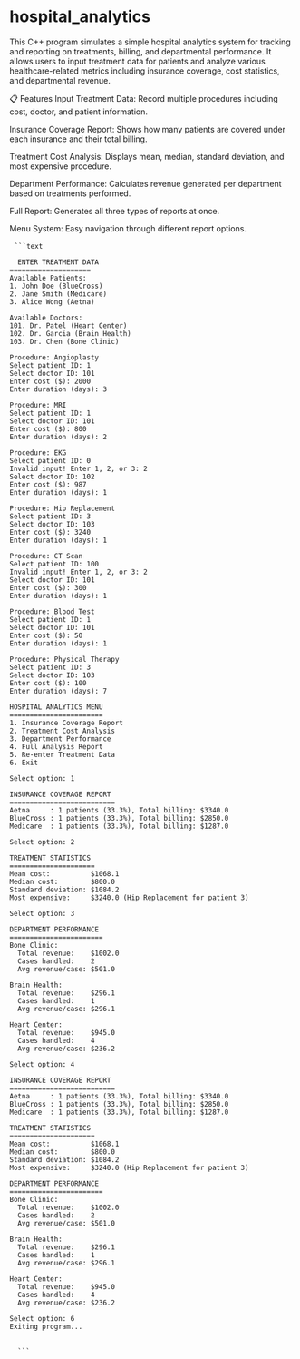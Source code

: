 # hospital_analytics 

This C++ program simulates a simple hospital analytics system for tracking and reporting on treatments, billing, and departmental performance. It allows users to input treatment data for patients and analyze various healthcare-related metrics including insurance coverage, cost statistics, and departmental revenue.

📋 Features
Input Treatment Data: Record multiple procedures including cost, doctor, and patient information.

Insurance Coverage Report: Shows how many patients are covered under each insurance and their total billing.

Treatment Cost Analysis: Displays mean, median, standard deviation, and most expensive procedure.

Department Performance: Calculates revenue generated per department based on treatments performed.

Full Report: Generates all three types of reports at once.

Menu System: Easy navigation through different report options. 


<pre> <code>```text 
  
  ENTER TREATMENT DATA
====================
Available Patients:
1. John Doe (BlueCross)
2. Jane Smith (Medicare)
3. Alice Wong (Aetna)

Available Doctors:
101. Dr. Patel (Heart Center)
102. Dr. Garcia (Brain Health)
103. Dr. Chen (Bone Clinic)

Procedure: Angioplasty
Select patient ID: 1
Select doctor ID: 101
Enter cost ($): 2000
Enter duration (days): 3

Procedure: MRI
Select patient ID: 1
Select doctor ID: 101
Enter cost ($): 800
Enter duration (days): 2

Procedure: EKG
Select patient ID: 0
Invalid input! Enter 1, 2, or 3: 2
Select doctor ID: 102
Enter cost ($): 987
Enter duration (days): 1

Procedure: Hip Replacement
Select patient ID: 3
Select doctor ID: 103
Enter cost ($): 3240
Enter duration (days): 1

Procedure: CT Scan
Select patient ID: 100
Invalid input! Enter 1, 2, or 3: 2
Select doctor ID: 101
Enter cost ($): 300
Enter duration (days): 1

Procedure: Blood Test
Select patient ID: 1
Select doctor ID: 101
Enter cost ($): 50
Enter duration (days): 1

Procedure: Physical Therapy
Select patient ID: 3
Select doctor ID: 103
Enter cost ($): 100
Enter duration (days): 7

HOSPITAL ANALYTICS MENU
=======================
1. Insurance Coverage Report
2. Treatment Cost Analysis
3. Department Performance
4. Full Analysis Report
5. Re-enter Treatment Data
6. Exit

Select option: 1

INSURANCE COVERAGE REPORT
==========================
Aetna     : 1 patients (33.3%), Total billing: $3340.0  
BlueCross : 1 patients (33.3%), Total billing: $2850.0  
Medicare  : 1 patients (33.3%), Total billing: $1287.0

Select option: 2

TREATMENT STATISTICS
=====================
Mean cost:          $1068.1  
Median cost:        $800.0  
Standard deviation: $1084.2  
Most expensive:     $3240.0 (Hip Replacement for patient 3)

Select option: 3

DEPARTMENT PERFORMANCE
=======================
Bone Clinic:
  Total revenue:    $1002.0  
  Cases handled:    2  
  Avg revenue/case: $501.0  

Brain Health:
  Total revenue:    $296.1  
  Cases handled:    1  
  Avg revenue/case: $296.1  

Heart Center:
  Total revenue:    $945.0  
  Cases handled:    4  
  Avg revenue/case: $236.2

Select option: 4

INSURANCE COVERAGE REPORT
==========================
Aetna     : 1 patients (33.3%), Total billing: $3340.0  
BlueCross : 1 patients (33.3%), Total billing: $2850.0  
Medicare  : 1 patients (33.3%), Total billing: $1287.0

TREATMENT STATISTICS
=====================
Mean cost:          $1068.1  
Median cost:        $800.0  
Standard deviation: $1084.2  
Most expensive:     $3240.0 (Hip Replacement for patient 3)

DEPARTMENT PERFORMANCE
=======================
Bone Clinic:
  Total revenue:    $1002.0  
  Cases handled:    2  
  Avg revenue/case: $501.0  

Brain Health:
  Total revenue:    $296.1  
  Cases handled:    1  
  Avg revenue/case: $296.1  

Heart Center:
  Total revenue:    $945.0  
  Cases handled:    4  
  Avg revenue/case: $236.2

Select option: 6  
Exiting program...

  
  ```</code> </pre>
